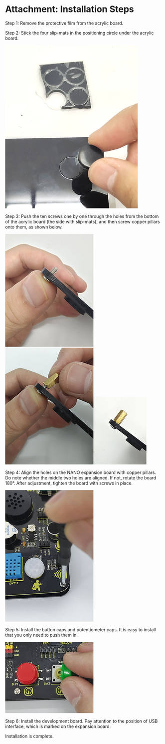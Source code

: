 # **Attachment**: Installation Steps

 

Step 1: Remove the protective film from the acrylic board. 

Step 2: Stick the four slip-mats in the positioning circle under the acrylic board. 

![5](./media/5sffdfasd.jpg)

Step 3: Push the ten screws one by one through the holes from the bottom of the acrylic board (the side with slip-mats), and then screw copper pillars onto them, as shown below.

![1](./media/1faffad.jpg)![2](./media/2-1680839850408-10.jpg)![3](./media/3-1680839940414-13.jpg)

Step 4: Align the holes on the NANO expansion board with copper pillars. Do note whether the middle two holes are aligned. If not, rotate the board 180°. After adjustment, tighten the board with screws in place. 

![8](./media/8-1680840309929-16.jpg)

Step 5: Install the button caps and potentiometer caps. It is easy to install  that you only need to push them in. 

![10](./media/10dasfasf.jpg)

Step 6: Install the development board. Pay attention to the position of USB interface, which is marked on the expansion board.



Installation is complete. 
